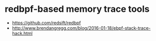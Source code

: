 # redbpf-based memory trace tools

* https://github.com/redsift/redbpf
* http://www.brendangregg.com/blog/2016-01-18/ebpf-stack-trace-hack.html
